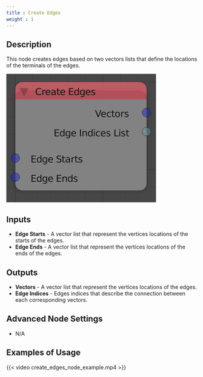 ```yaml
---
title : Create Edges
weight : 1
---
```


## Description

This node creates edges based on two vectors lists that define the
locations of the terminals of the edges.

![image](create_edges_node.png)

## Inputs

  - **Edge Starts** - A vector list that represent the vertices
    locations of the starts of the edges.
  - **Edge Ends** - A vector list that represent the vertices locations
    of the ends of the edges.

## Outputs

  - **Vectors** - A vector list that represent the vertices locations of
    the edges.
  - **Edge Indices** - Edges indices that describe the connection
    between each corresponding vectors.

## Advanced Node Settings

  - N/A

## Examples of Usage

{{< video create_edges_node_example.mp4 >}}
